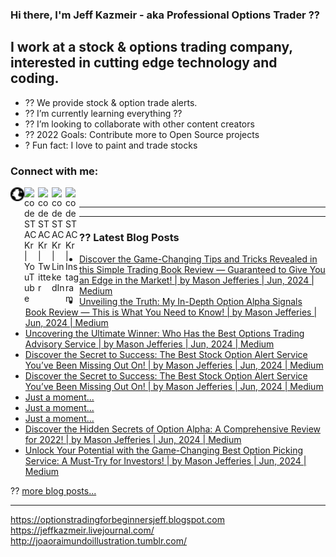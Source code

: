 

<!--
**jeffkazmeir/jeffkazmeir** is a ✨ _special_ ✨ repository because its `README.md` (this file) appears on your GitHub profile.

Here are some ideas to get you started:

- 🔭 I’m currently working on ...
- 🌱 I’m currently learning ...
- 👯 I’m looking to collaborate on ...
- 🤔 I’m looking for help with ...
- 💬 Ask me about ...
- 📫 How to reach me: ...
- 😄 Pronouns: ...
- ⚡ Fun fact: ...
-->
### Hi there, I'm Jeff Kazmeir - aka Professional Options Trader ??
## I work at a stock & options trading company, interested in cutting edge technology and coding.

- ?? We provide stock & option trade alerts.
- ?? I’m currently learning everything ??
- ?? I’m looking to collaborate with other content creators
- ?? 2022 Goals: Contribute more to Open Source projects
- ? Fun fact: I love to paint and trade stocks


### Connect with me:

[<img align="left" alt="codeSTACKr.com" width="22px" src="https://raw.githubusercontent.com/iconic/open-iconic/master/svg/globe.svg" />][website]
[<img align="left" alt="codeSTACKr | YouTube" width="22px" src="https://cdn.jsdelivr.net/npm/simple-icons@v3/icons/youtube.svg" />][youtube]
[<img align="left" alt="codeSTACKr | Twitter" width="22px" src="https://cdn.jsdelivr.net/npm/simple-icons@v3/icons/twitter.svg" />][twitter]
[<img align="left" alt="codeSTACKr | LinkedIn" width="22px" src="https://cdn.jsdelivr.net/npm/simple-icons@v3/icons/linkedin.svg" />][linkedin]
[<img align="left" alt="codeSTACKr | Instagram" width="22px" src="https://cdn.jsdelivr.net/npm/simple-icons@v3/icons/instagram.svg" />][instagram]

<br />

---

---

### ?? Latest Blog Posts

<!-- BLOG-POST-LIST:START -->
- [Discover the Game-Changing Tips and Tricks Revealed in this Simple Trading Book Review — Guaranteed to Give You an Edge in the Market! | by Mason Jefferies | Jun, 2024 | Medium](https://tradingoptionsforbeginners.medium.com/discover-the-game-changing-tips-and-tricks-revealed-in-this-simple-trading-book-review-guaranteed-5306a4b8dad6?source=ifttt--------------3)
- [Unveiling the Truth: My In-Depth Option Alpha Signals Book Review — This is What You Need to Know! | by Mason Jefferies | Jun, 2024 | Medium](https://tradingoptionsforbeginners.medium.com/unveiling-the-truth-my-in-depth-option-alpha-signals-book-review-this-is-what-you-need-to-know-b59a37a1f2e5?source=ifttt--------------3)
- [Uncovering the Ultimate Winner: Who Has the Best Options Trading Advisory Service | by Mason Jefferies | Jun, 2024 | Medium](https://tradingoptionsforbeginners.medium.com/uncovering-the-ultimate-winner-who-has-the-best-options-trading-advisory-service-f5358bcab961?source=ifttt--------------3)
- [Discover the Secret to Success: The Best Stock Option Alert Service You’ve Been Missing Out On! | by Mason Jefferies | Jun, 2024 | Medium](https://tradingoptionsforbeginners.medium.com/discover-the-secret-to-success-the-best-stock-option-alert-service-youve-been-missing-out-on-3e24ae204cfe?source=ifttt--------------3)
- [Discover the Secret to Success: The Best Stock Option Alert Service You’ve Been Missing Out On! | by Mason Jefferies | Jun, 2024 | Medium](https://tradingoptionsforbeginners.medium.com/discover-the-secret-to-success-the-best-stock-option-alert-service-youve-been-missing-out-on-1a11a8b74409?source=ifttt--------------3)
- [Just a moment...](https://medium.com/@tradingoptionsforbeginners/unleashing-the-power-of-simplicity-a-comprehensive-and-honest-simple-trading-review-0334f7c4619b?source=ifttt--------------3)
- [Just a moment...](https://medium.com/@tradingoptionsforbeginners/unleashing-the-power-of-simplicity-a-comprehensive-and-honest-simple-trading-review-bbdf178937a1?source=ifttt--------------3)
- [Just a moment...](https://tradingoptionsforbeginners.medium.com/discover-the-shocking-truth-in-this-option-alpha-elite-review-is-it-really-worth-your-investment-1a82107f0a71?source=ifttt--------------3)
- [Discover the Hidden Secrets of Option Alpha: A Comprehensive Review for 2022! | by Mason Jefferies | Jun, 2024 | Medium](https://tradingoptionsforbeginners.medium.com/discover-the-hidden-secrets-of-option-alpha-a-comprehensive-review-for-2022-7f53248fddd9?source=ifttt--------------3)
- [Unlock Your Potential with the Game-Changing Best Option Picking Service: A Must-Try for Investors! | by Mason Jefferies | Jun, 2024 | Medium](https://tradingoptionsforbeginners.medium.com/unlock-your-potential-with-the-game-changing-best-option-picking-service-a-must-try-for-investors-5964bd62eda7?source=ifttt--------------3)
<!-- BLOG-POST-LIST:END -->

?? [more blog posts...](https://theministerofcapitalism.com/blog/)

---


[website]: https://kingtradingsystems.com/blog/
[twitter]: https://twitter.com/optionstradejef
[youtube]: https://www.youtube.com/channel/UCEo82TuA0YdbXyO2oPecIHQ
[instagram]: https://tradingoptionsforbeginners.medium.com
[linkedin]: https://ca.linkedin.com/in/theministerofcapitalism
 https://optionstradingforbeginnersjeff.blogspot.com
 https://jeffkazmeir.livejournal.com/
 http://joaoraimundoillustration.tumblr.com/



